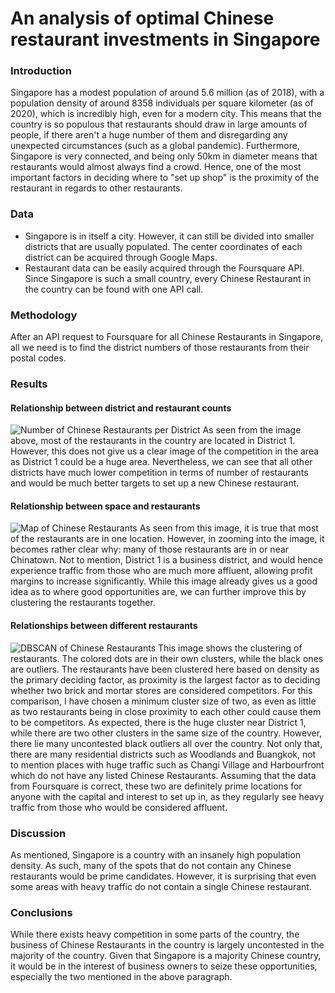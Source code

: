 # An analysis of optimal Chinese restaurant investments in Singapore
### Introduction
Singapore has a modest population of around 5.6 million (as of 2018), with a population density of around 8358 individuals per square kilometer (as of 2020), which is incredibly high, even for a modern city. This means that the country is so populous that restaurants should draw in large amounts of people, if there aren't a huge number of them and disregarding any unexpected circumstances (such as a global pandemic). Furthermore, Singapore is very connected, and being only 50km in diameter means that restaurants would almost always find a crowd. Hence, one of the most important factors in deciding where to "set up shop" is the proximity of the restaurant in regards to other restaurants.
### Data
- Singapore is in itself a city. However, it can still be divided into smaller districts that are usually populated. The center coordinates of each district can be acquired through Google Maps.
- Restaurant data can be easily acquired through the Foursquare API. Since Singapore is such a small country, every Chinese Restaurant in the country can be found with one API call.
### Methodology
After an API request to Foursquare for all Chinese Restaurants in Singapore, all we need is to find the district numbers of those restaurants from their postal codes.
### Results
#### Relationship between district and restaurant counts
![Number of Chinese Restaurants per District](https://github.com/kyuuxyne/Coursera_Capstone/blob/master/chinese%20restaurants%20per%20district.png)
As seen from the image above, most of the restaurants in the country are located in District 1. However, this does not give us a clear image of the competition in the area as District 1 could be a huge area. Nevertheless, we can see that all other districts have much lower competition in terms of number of restaurants and would be much better targets to set up a new Chinese restaurant.
#### Relationship between space and restaurants
![Map of Chinese Restaurants](https://github.com/kyuuxyne/Coursera_Capstone/blob/master/restaurants.JPG)
As seen from this image, it is true that most of the restaurants are in one location. However, in zooming into the image, it becomes rather clear why: many of those restaurants are in or near Chinatown. Not to mention, District 1 is a business district, and would hence experience traffic from those who are much more affluent, allowing profit margins to increase significantly. While this image already gives us a good idea as to where good opportunities are, we can further improve this by clustering the restaurants together.
#### Relationships between different restaurants
![DBSCAN of Chinese Restaurants](https://github.com/kyuuxyne/Coursera_Capstone/blob/master/dbscan.JPG)
This image shows the clustering of restaurants. The colored dots are in their own clusters, while the black ones are outliers. The restaurants have been clustered here based on density as the primary deciding factor, as proximity is the largest factor as to deciding whether two brick and mortar stores are considered competitors. For this comparison, I have chosen a minimum cluster size of two, as even as little as two restaurants being in close proximity to each other could cause them to be competitors. As expected, there is the huge cluster near District 1, while there are two other clusters in the same size of the country. However, there lie many uncontested black outliers all over the country. Not only that, there are many residential districts such as Woodlands and Buangkok, not to mention places with huge traffic such as Changi Village and Harbourfront which do not have any listed Chinese Restaurants. Assuming that the data from Foursquare is correct, these two are definitely prime locations for anyone with the capital and interest to set up in, as they regularly see heavy traffic from those who would be considered affluent.
### Discussion
As mentioned, Singapore is a country with an insanely high population density. As such, many of the spots that do not contain any Chinese restaurants would be prime candidates. However, it is surprising that even some areas with heavy traffic do not contain a single Chinese restaurant.
### Conclusions
While there exists heavy competition in some parts of the country, the business of Chinese Restaurants in the country is largely uncontested in the majority of the country. Given that Singapore is a majority Chinese country, it would be in the interest of business owners to seize these opportunities, especially the two mentioned in the above paragraph.
